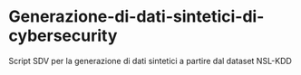 # Generazione-di-dati-sintetici-di-cybersecurity
Script SDV per la generazione di dati sintetici a partire dal dataset NSL-KDD
